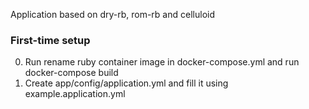 Application based on dry-rb, rom-rb and celluloid

### First-time setup

0. Run rename ruby container image in docker-compose.yml and run docker-compose build
1. Create app/config/application.yml and fill it using example.application.yml
